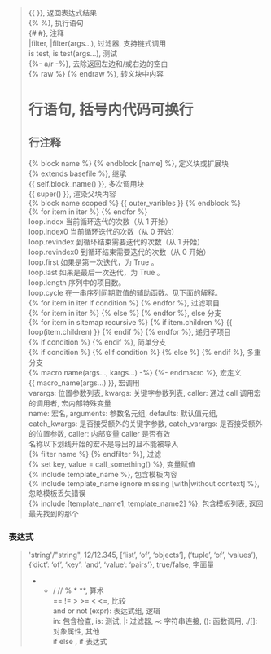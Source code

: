 > {{  }}, 返回表达式结果  
> {%  %}, 执行语句  
> {#  #}, 注释  
> |filter, |filter(args...), 过滤器, 支持链式调用  
> is test, is test(args...), 测试  
> {%- a/r -%}, 去除返回左边和/或右边的空白  
> {% raw %} {% endraw %}, 转义块中内容  
> # 行语句, 括号内代码可换行  
> ## 行注释  
> {% block name %} {% endblock [name] %}, 定义块或扩展块  
> {% extends basefile %}, 继承  
> {{ self.block_name() }}, 多次调用块  
> {{ super() }}, 渲染父块内容  
> {% block name scoped %} {{ outer_varibles }} {% endblock %}  
> {% for item in iter %} {% endfor %}  
> loop.index		当前循环迭代的次数（从 1 开始）  
> loop.index0		当前循环迭代的次数（从 0 开始）  
> loop.revindex		到循环结束需要迭代的次数（从 1 开始）  
> loop.revindex0	到循环结束需要迭代的次数（从 0 开始）  
> loop.first		如果是第一次迭代，为 True 。  
> loop.last		如果是最后一次迭代，为 True 。  
> loop.length		序列中的项目数。  
> loop.cycle		在一串序列间期取值的辅助函数。见下面的解释。  
> {% for item in iter if condition %} {% endfor %}, 过滤项目  
> {% for item in iter %} {% else %} {% endfor %}, else 分支  
> {% for item in sitemap recursive %} {% if item.children %} {{ loop(item.children) }} {% endif %} {% endfor %}, 递归子项目  
> {% if condition %} {% endif %}, 简单分支  
> {% if condition %} {% elif condition %} {% else %} {% endif %}, 多重分支  
> {% macro name(args..., kargs...) -%} {%- endmacro %}, 宏定义  
> {{ macro_name(args...) }}, 宏调用  
> varargs: 位置参数列表, kwargs: 关键字参数列表, caller: 通过 call 调用宏的调用者, 宏内部特殊变量  
> name: 宏名, arguments: 参数名元组, defaults: 默认值元组, catch_kwargs: 是否接受额外的关键字参数, catch_varargs: 是否接受额外的位置参数, caller: 内部变量 caller 是否有效  
> 名称以下划线开始的宏不是导出的且不能被导入  
> {% filter name %} {% endfilter %}, 过滤  
> {% set key, value = call_something() %}, 变量赋值  
> {% include template_name %}, 包含模板内容  
> {% include template_name ignore missing [with|without context] %}, 忽略模板丢失错误  
> {% include [template_name1, template_name2] %}, 包含模板列表, 返回最先找到的那个  

### 表达式  
> 'string'/"string", 12/12.345, [‘list’, ‘of’, ‘objects’], (‘tuple’, ‘of’, ‘values’), {‘dict’: ‘of’, ‘key’: ‘and’, ‘value’: ‘pairs’}, true/false, 字面量  
> + - / // % * **, 算术  
> == != > >= < <=, 比较  
> and or not (expr): 表达式组, 逻辑  
> in: 包含检查, is: 测试, |: 过滤器, ~: 字符串连接, (): 函数调用, ./[]: 对象属性, 其他  
> <do something> if <something is true> else <do something else>, if 表达式  
